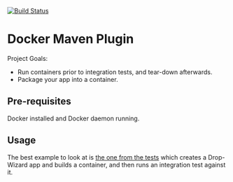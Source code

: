 [![Build Status](https://drone.io/github.com/alexec/docker-maven-plugin/status.png)](https://drone.io/github.com/alexec/docker-maven-plugin/latest)

Docker Maven Plugin
===

Project Goals:

* Run containers prior to integration tests, and tear-down afterwards.
* Package your app into a container.

Pre-requisites
---
Docker installed and Docker daemon running.

Usage
---
The best example to look at is [the one from the tests](src/it/build-test-it) which creates a Drop-Wizard app and builds a container, and then runs an integration test against it.
